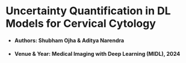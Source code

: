 # Uncertainty Quantification in DL Models for Cervical Cytology

- #### Authors: Shubham Ojha & Aditya Narendra
- #### Venue & Year: Medical Imaging with Deep Learning (MIDL), 2024





